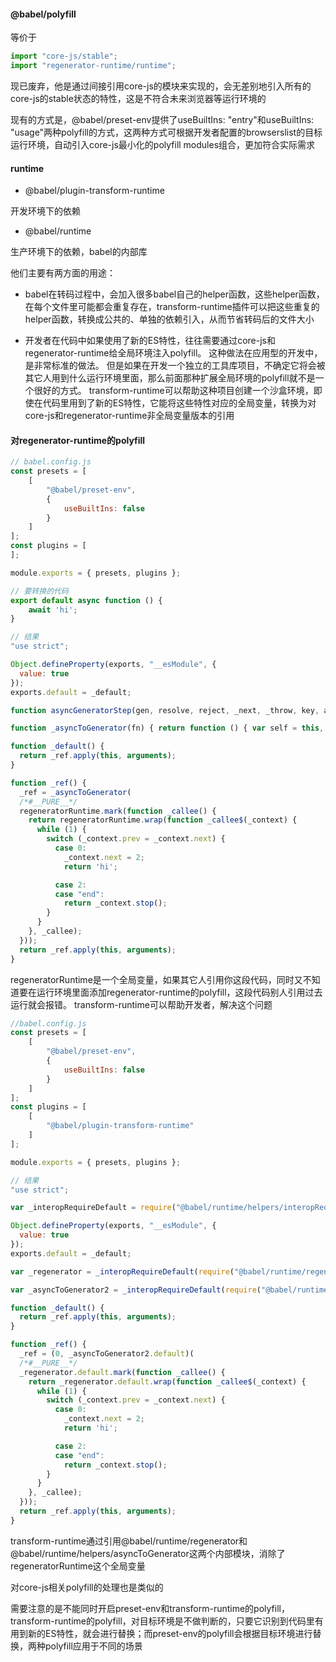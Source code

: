 #### @babel/polyfill

等价于

```js
import "core-js/stable";
import "regenerator-runtime/runtime";
```

现已废弃，他是通过间接引用core-js的模块来实现的，会无差别地引入所有的core-js的stable状态的特性，这是不符合未来浏览器等运行环境的

现有的方式是，@babel/preset-env提供了useBuiltIns: "entry"和useBuiltIns: "usage"两种polyfill的方式，这两种方式可根据开发者配置的browserslist的目标运行环境，自动引入core-js最小化的polyfill modules组合，更加符合实际需求

#### runtime

- @babel/plugin-transform-runtime

开发环境下的依赖

- @babel/runtime

生产环境下的依赖，babel的内部库

他们主要有两方面的用途：

- babel在转码过程中，会加入很多babel自己的helper函数，这些helper函数，在每个文件里可能都会重复存在，transform-runtime插件可以把这些重复的helper函数，转换成公共的、单独的依赖引入，从而节省转码后的文件大小

- 开发者在代码中如果使用了新的ES特性，往往需要通过core-js和regenerator-runtime给全局环境注入polyfill。 这种做法在应用型的开发中，是非常标准的做法。 但是如果在开发一个独立的工具库项目，不确定它将会被其它人用到什么运行环境里面，那么前面那种扩展全局环境的polyfill就不是一个很好的方式。 transform-runtime可以帮助这种项目创建一个沙盒环境，即使在代码里用到了新的ES特性，它能将这些特性对应的全局变量，转换为对core-js和regenerator-runtime非全局变量版本的引用

#### 对regenerator-runtime的polyfill

```js
// babel.config.js
const presets = [ 
    [
        "@babel/preset-env",
        {
            useBuiltIns: false
        }
    ]
];
const plugins = [
];

module.exports = { presets, plugins };

// 要转换的代码
export default async function () {
    await 'hi';
}

// 结果
"use strict";

Object.defineProperty(exports, "__esModule", {
  value: true
});
exports.default = _default;

function asyncGeneratorStep(gen, resolve, reject, _next, _throw, key, arg) { try { var info = gen[key](arg); var value = info.value; } catch (error) { reject(error); return; } if (info.done) { resolve(value); } else { Promise.resolve(value).then(_next, _throw); } }

function _asyncToGenerator(fn) { return function () { var self = this, args = arguments; return new Promise(function (resolve, reject) { var gen = fn.apply(self, args); function _next(value) { asyncGeneratorStep(gen, resolve, reject, _next, _throw, "next", value); } function _throw(err) { asyncGeneratorStep(gen, resolve, reject, _next, _throw, "throw", err); } _next(undefined); }); }; }

function _default() {
  return _ref.apply(this, arguments);
}

function _ref() {
  _ref = _asyncToGenerator(
  /*#__PURE__*/
  regeneratorRuntime.mark(function _callee() {
    return regeneratorRuntime.wrap(function _callee$(_context) {
      while (1) {
        switch (_context.prev = _context.next) {
          case 0:
            _context.next = 2;
            return 'hi';

          case 2:
          case "end":
            return _context.stop();
        }
      }
    }, _callee);
  }));
  return _ref.apply(this, arguments);
}
```

regeneratorRuntime是一个全局变量，如果其它人引用你这段代码，同时又不知道要在运行环境里面添加regenerator-runtime的polyfill，这段代码别人引用过去运行就会报错。 transform-runtime可以帮助开发者，解决这个问题

```js
//babel.config.js
const presets = [ 
    [
        "@babel/preset-env",
        {
            useBuiltIns: false
        }
    ]
];
const plugins = [
    [
        "@babel/plugin-transform-runtime"
    ]
];

module.exports = { presets, plugins };

// 结果
"use strict";

var _interopRequireDefault = require("@babel/runtime/helpers/interopRequireDefault");

Object.defineProperty(exports, "__esModule", {
  value: true
});
exports.default = _default;

var _regenerator = _interopRequireDefault(require("@babel/runtime/regenerator"));

var _asyncToGenerator2 = _interopRequireDefault(require("@babel/runtime/helpers/asyncToGenerator"));

function _default() {
  return _ref.apply(this, arguments);
}

function _ref() {
  _ref = (0, _asyncToGenerator2.default)(
  /*#__PURE__*/
  _regenerator.default.mark(function _callee() {
    return _regenerator.default.wrap(function _callee$(_context) {
      while (1) {
        switch (_context.prev = _context.next) {
          case 0:
            _context.next = 2;
            return 'hi';

          case 2:
          case "end":
            return _context.stop();
        }
      }
    }, _callee);
  }));
  return _ref.apply(this, arguments);
}
```

transform-runtime通过引用@babel/runtime/regenerator和@babel/runtime/helpers/asyncToGenerator这两个内部模块，消除了regeneratorRuntime这个全局变量

对core-js相关polyfill的处理也是类似的

需要注意的是不能同时开启preset-env和transform-runtime的polyfill，transform-runtime的polyfill，对目标环境是不做判断的，只要它识别到代码里有用到新的ES特性，就会进行替换；而preset-env的polyfill会根据目标环境进行替换，两种polyfill应用于不同的场景
